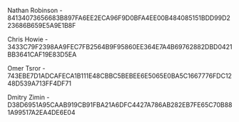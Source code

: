 Nathan Robinson - 84134073656683B897FA6EE2ECA96F9D0BFA4EE00B484085151BDD99D223686B659E5A9E1B8F

Chris Howie - 3433C79F2398AA9FEC7FB2564B9F95860EE364E7A4B69762882DBD0421BB3641CAF19E83D5EA

Omer Tsror - 743EBE7D1ADCAFECA1B111E48CBBC5BEBEE6E5065E0BA5C1667776FDC1248D539A713FF4DF71

Dmitry Zimin -
D38D6951A95CAAB919CB91FBA21A6DFC4427A786AB282EB7FE65C70B881A99517A2EA4DE6E04
